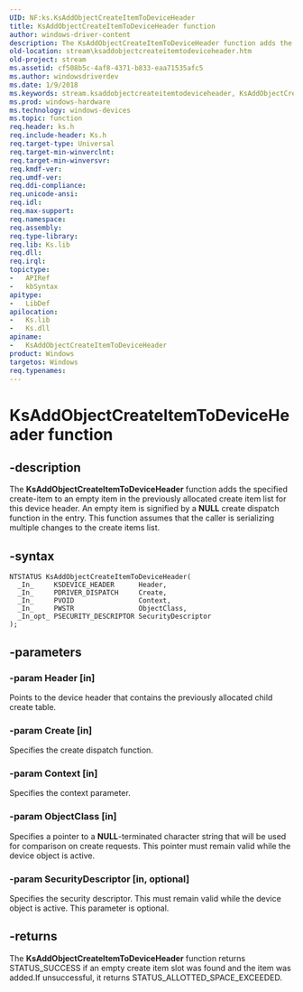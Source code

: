 ```yaml
---
UID: NF:ks.KsAddObjectCreateItemToDeviceHeader
title: KsAddObjectCreateItemToDeviceHeader function
author: windows-driver-content
description: The KsAddObjectCreateItemToDeviceHeader function adds the specified create-item to an empty item in the previously allocated create item list for this device header.
old-location: stream\ksaddobjectcreateitemtodeviceheader.htm
old-project: stream
ms.assetid: cf508b5c-4af8-4371-b833-eaa71535afc5
ms.author: windowsdriverdev
ms.date: 1/9/2018
ms.keywords: stream.ksaddobjectcreateitemtodeviceheader, KsAddObjectCreateItemToDeviceHeader function [Streaming Media Devices], KsAddObjectCreateItemToDeviceHeader, ks/KsAddObjectCreateItemToDeviceHeader, ksfunc_89d7ee34-62de-4702-9cfa-5e3b6c9a9819.xml
ms.prod: windows-hardware
ms.technology: windows-devices
ms.topic: function
req.header: ks.h
req.include-header: Ks.h
req.target-type: Universal
req.target-min-winverclnt: 
req.target-min-winversvr: 
req.kmdf-ver: 
req.umdf-ver: 
req.ddi-compliance: 
req.unicode-ansi: 
req.idl: 
req.max-support: 
req.namespace: 
req.assembly: 
req.type-library: 
req.lib: Ks.lib
req.dll: 
req.irql: 
topictype:
-	APIRef
-	kbSyntax
apitype:
-	LibDef
apilocation:
-	Ks.lib
-	Ks.dll
apiname:
-	KsAddObjectCreateItemToDeviceHeader
product: Windows
targetos: Windows
req.typenames: 
---
```


# KsAddObjectCreateItemToDeviceHeader function


## -description


The <b>KsAddObjectCreateItemToDeviceHeader</b> function adds the specified create-item to an empty item in the previously allocated create item list for this device header. An empty item is signified by a <b>NULL</b> create dispatch function in the entry. This function assumes that the caller is serializing multiple changes to the create items list.


## -syntax


````
NTSTATUS KsAddObjectCreateItemToDeviceHeader(
  _In_     KSDEVICE_HEADER      Header,
  _In_     PDRIVER_DISPATCH     Create,
  _In_     PVOID                Context,
  _In_     PWSTR                ObjectClass,
  _In_opt_ PSECURITY_DESCRIPTOR SecurityDescriptor
);
````


## -parameters




### -param Header [in]

Points to the device header that contains the previously allocated child create table.


### -param Create [in]

Specifies the create dispatch function.


### -param Context [in]

Specifies the context parameter.


### -param ObjectClass [in]

Specifies a pointer to a <b>NULL</b>-terminated character string that will be used for comparison on create requests. This pointer must remain valid while the device object is active.


### -param SecurityDescriptor [in, optional]

Specifies the security descriptor. This must remain valid while the device object is active. This parameter is optional.


## -returns


The <b>KsAddObjectCreateItemToDeviceHeader</b> function returns STATUS_SUCCESS if an empty create item slot was found and the item was added.If unsuccessful, it returns STATUS_ALLOTTED_SPACE_EXCEEDED.


